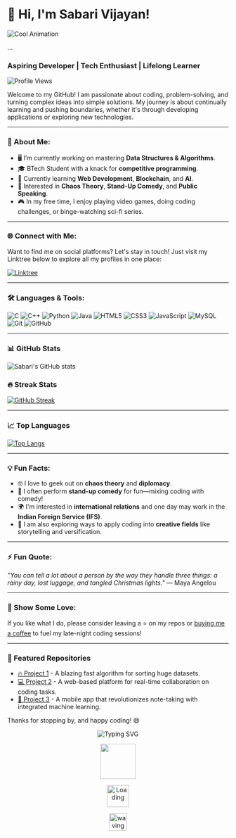 # 👋 Hi, I'm Sabari Vijayan!


![Cool Animation](https://media1.giphy.com/media/v1.Y2lkPTc5MGI3NjExaTRibHltc3V4cWN3M3NjaGk2enp1OGlieTYwbXhleTZyc2EwdXR0eiZlcD12MV9pbnRlcm5hbF9naWZfYnlfaWQmY3Q9Zw/tL5HmgfZi0Qow/giphy.webp)


...

### Aspiring Developer | Tech Enthusiast | Lifelong Learner

![Profile Views](https://komarev.com/ghpvc/?username=sabarivijayan&color=blueviolet)

Welcome to my GitHub! I am passionate about coding, problem-solving, and turning complex ideas into simple solutions. My journey is about continually learning and pushing boundaries, whether it's through developing applications or exploring new technologies.

---

### 🚀 About Me:
- 🖥️ I’m currently working on mastering **Data Structures & Algorithms**.
- 🎓 BTech Student with a knack for **competitive programming**.
- 🌱 Currently learning **Web Development**, **Blockchain**, and **AI**.
- 🧠 Interested in **Chaos Theory**, **Stand-Up Comedy**, and **Public Speaking**.
- 🎮 In my free time, I enjoy playing video games, doing coding challenges, or binge-watching sci-fi series.

---

### 🌐 Connect with Me:

Want to find me on social platforms? Let's stay in touch! Just visit my Linktree below to explore all my profiles in one place:

[![Linktree](https://img.shields.io/badge/My%20Linktree-Click%20Here-green?style=for-the-badge&logo=linktree)](https://linktr.ee/sabarivijayan)

---

### 🛠️ Languages & Tools:

![C](https://img.shields.io/badge/C-00599C?style=for-the-badge&logo=c&logoColor=white)
![C++](https://img.shields.io/badge/C++-00599C?style=for-the-badge&logo=c%2B%2B&logoColor=white)
![Python](https://img.shields.io/badge/Python-3776AB?style=for-the-badge&logo=python&logoColor=white)
![Java](https://img.shields.io/badge/Java-007396?style=for-the-badge&logo=java&logoColor=white)
![HTML5](https://img.shields.io/badge/HTML5-E34F26?style=for-the-badge&logo=html5&logoColor=white)
![CSS3](https://img.shields.io/badge/CSS3-1572B6?style=for-the-badge&logo=css3&logoColor=white)
![JavaScript](https://img.shields.io/badge/JavaScript-F7DF1E?style=for-the-badge&logo=javascript&logoColor=black)
![MySQL](https://img.shields.io/badge/MySQL-4479A1?style=for-the-badge&logo=mysql&logoColor=white)
![Git](https://img.shields.io/badge/Git-F05032?style=for-the-badge&logo=git&logoColor=white)
![GitHub](https://img.shields.io/badge/GitHub-181717?style=for-the-badge&logo=github&logoColor=white)

---

### 📊 GitHub Stats

![Sabari's GitHub stats](https://github-readme-stats.vercel.app/api?username=sabarivijayan&show_icons=true&theme=radical)

### 🔥 Streak Stats
[![GitHub Streak](https://github-readme-streak-stats.herokuapp.com/?user=sabarivijayan&theme=radical)](https://git.io/streak-stats)

---

### 📈 Top Languages

[![Top Langs](https://github-readme-stats.vercel.app/api/top-langs/?username=sabarivijayan&layout=compact&theme=radical)](https://github.com/anuraghazra/github-readme-stats)

---

### 💡 Fun Facts:

- 🤓 I love to geek out on **chaos theory** and **diplomacy**.
- 🎤 I often perform **stand-up comedy** for fun—mixing coding with comedy!
- 🌍 I'm interested in **international relations** and one day may work in the **Indian Foreign Service (IFS)**.
- 🎨 I am also exploring ways to apply coding into **creative fields** like storytelling and versification.

---

### ⚡ Fun Quote:

_"You can tell a lot about a person by the way they handle three things: a rainy day, lost luggage, and tangled Christmas lights."_ — Maya Angelou

---

### 🌟 Show Some Love:
If you like what I do, please consider leaving a ⭐ on my repos or [buying me a coffee](buymeacoffee.com/sabarivijayan) to fuel my late-night coding sessions!

---

### 🎉 Featured Repositories

<!-- Add links to your top repositories with a description -->
- [🔥 Project 1](https://github.com/sabarivijayan/project1) - A blazing fast algorithm for sorting huge datasets.
- [💻 Project 2](https://github.com/sabarivijayan/project2) - A web-based platform for real-time collaboration on coding tasks.
- [📱 Project 3](https://github.com/sabarivijayan/project3) - A mobile app that revolutionizes note-taking with integrated machine learning.

Thanks for stopping by, and happy coding! 😄

<p align="center">
  <img src="https://readme-typing-svg.herokuapp.com?font=Fira+Code&weight=500&size=22&pause=1000&color=36F7F2&center=true&width=435&lines=Hello+there!+👋;Welcome+to+my+profile!;Check+out+my+projects+below!" alt="Typing SVG" />
</p>


<p align="center">
  <img src="https://media.giphy.com/media/ZdZt63Fl5Ic0/giphy.gif" width="80" height="80">
</p>


<p align="center">
  <img src="https://upload.wikimedia.org/wikipedia/commons/b/b1/Loading_icon.gif" width="50" height="50" alt="Loading">
</p>


<p align="center">
  <img src="https://media.giphy.com/media/hvRJCLFzcasrR4ia7z/giphy.gif" width="40px" alt="waving hand"/>
</p>

